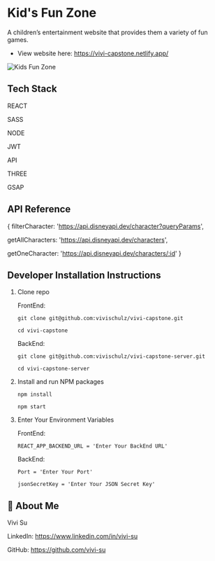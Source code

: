 
# Kid's Fun Zone

A children’s entertainment website that provides them a variety of fun games.

- View website here:  https://vivi-capstone.netlify.app/

![Kids Fun Zone](https://github.com/vivi-su/vivi-capstone/assets/81454201/c927381e-d4ed-4aee-b915-53f1887461ab)



## Tech Stack

REACT

SASS

NODE

JWT

API

THREE

GSAP

## API Reference

{
  filterCharacter: 'https://api.disneyapi.dev/character?queryParams',

  getAllCharacters: 'https://api.disneyapi.dev/characters',
  
  getOneCharacter: 'https://api.disneyapi.dev/characters/:id'
}


## Developer Installation Instructions

1. Clone repo
   
   FrontEnd: 
   
   `git clone git@github.com:vivischulz/vivi-capstone.git`

   `cd vivi-capstone`
   
   BackEnd:
   
   `git clone git@github.com:vivischulz/vivi-capstone-server.git`

   `cd vivi-capstone-server`

2. Install and run NPM packages

   `npm install`

   `npm start`

3. Enter Your Environment Variables

   FrontEnd: 

   `REACT_APP_BACKEND_URL = 'Enter Your BackEnd URL'`
   
   BackEnd:

   `Port = 'Enter Your Port'`
   
   `jsonSecretKey = 'Enter Your JSON Secret Key'`
   
## 🍒 About Me

Vivi Su

LinkedIn: https://www.linkedin.com/in/vivi-su

GitHub: https://github.com/vivi-su
